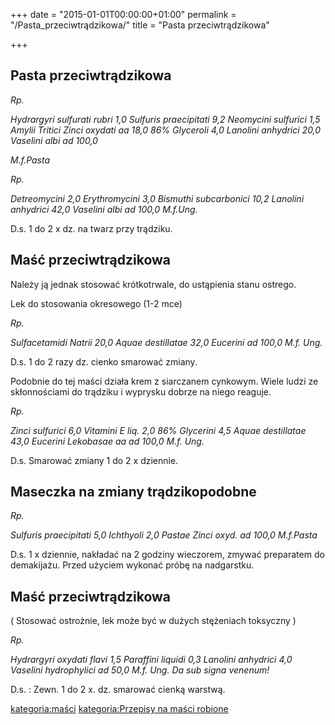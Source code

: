 +++
date = "2015-01-01T00:00:00+01:00"
permalink = "/Pasta_przeciwtrądzikowa/"
title = "Pasta przeciwtrądzikowa"

+++

Pasta przeciwtrądzikowa
-----------------------

*Rp.*

*Hydrargyri sulfurati rubri 1,0*
*Sulfuris praecipitati 9,2*
*Neomycini sulfurici 1,5*
*Amylii Tritici*
*Zinci oxydati aa 18,0*
*86% Glyceroli 4,0*
*Lanolini anhydrici 20,0*
*Vaselini albi ad 100,0*

*M.f.Pasta*

*Rp.*

*Detreomycini 2,0*
*Erythromycini 3,0*
*Bismuthi subcarbonici 10,2*
*Lanolini anhydrici 42,0*
*Vaselini albi ad 100,0*
*M.f.Ung.*

D.s. 1 do 2 x dz. na twarz przy trądziku.

Maść przeciwtrądzikowa
----------------------

Należy ją jednak stosować krótkotrwale, do ustąpienia stanu ostrego.

Lek do stosowania okresowego (1-2 mce)

*Rp.*

*Sulfacetamidi Natrii 20,0*
*Aquae destillatae 32,0*
*Eucerini ad 100,0*
*M.f. Ung.*

D.s. 1 do 2 razy dz. cienko smarować zmiany.

Podobnie do tej maści działa krem z siarczanem cynkowym. Wiele ludzi ze skłonnościami do trądziku i wyprysku dobrze na niego reaguje.

*Rp.*

*Zinci sulfurici 6,0*
*Vitamini E liq. 2,0*
*86% Glycerini 4,5*
*Aquae destillatae 43,0*
*Eucerini*
*Lekobasae aa ad 100,0*
*M.f. Ung.*

D.s. Smarować zmiany 1 do 2 x dziennie.

Maseczka na zmiany trądzikopodobne
----------------------------------

*Rp.*

*Sulfuris praecipitati 5,0*
*Ichthyoli 2,0*
*Pastae Zinci oxyd. ad 100,0*
*M.f.Pasta*

D.s. 1 x dziennie, nakładać na 2 godziny wieczorem, zmywać preparatem do demakijażu. Przed użyciem wykonać próbę na nadgarstku.

Maść przeciwtrądzikowa
----------------------

( Stosować ostrożnie, lek może być w dużych stężeniach toksyczny )

*Rp.*

*Hydrargyri oxydati flavi 1,5*
*Paraffini liquidi 0,3*
*Lanolini anhydrici 4,0*
*Vaselini hydrophylici ad 50,0*
*M.f. Ung. Da sub signa venenum!*

D.s. : Zewn. 1 do 2 x. dz. smarować cienką warstwą.

[kategoria:maści](/atopedia/kategoria:maści "wikilink") [kategoria:Przepisy na maści robione](/atopedia/kategoria:Przepisy_na_maści_robione "wikilink")